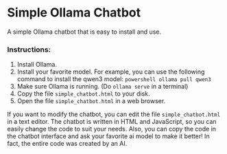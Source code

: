 # Simple Ollama Chatbot
A simple Ollama chatbot that is easy to install and use.

### Instructions:


1. Install Ollama.
1. Install your favorite model. For example, you can use the following command to install the qwen3 model: ```powershell
ollama pull qwen3```
1. Make sure Ollama is running. (Do ```ollama serve``` in a terminal)
1. Copy the file ```simple_chatbot.html``` to your disk.
1. Open the file ```simple_chatbot.html``` in a web browser.

If you want to modify the chatbot, you can edit the file ```simple_chatbot.html``` in a text editor. The chatbot is written in HTML and JavaScript, so you can easily change the code to suit your needs.
Also, you can copy the code in the chatbot interface and ask your favorite ai model to make it better! In fact, the entire code was created by an AI.